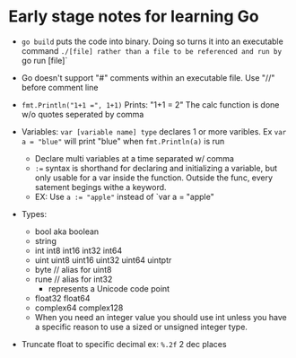 # Early stage notes for learning Go

 - `go build` puts the code into binary. Doing so turns it into an executable command `./[file] rather than a file to be referenced and run by `go run [file]` 

 - Go doesn't support "#" comments within an executable file. Use "//" before comment line
 
 - `fmt.Println("1+1 =", 1+1)` Prints: "1+1 = 2" The calc function is done w/o quotes seperated by comma

 - Variables: `var [variable name] type` declares 1 or more varibles. Ex `var a = "blue"` will print "blue" when `fmt.Println(a)` is run
    - Declare multi variables at a time separated w/ comma
    - `:=` syntax is shorthand for declaring and initializing a variable, but only usable for a var inside the function. Outside the func, every satement begings withe a keyword. 
	- EX: Use `a := "apple"` instead of `var a = "apple"    

 - Types:
    - bool aka  boolean
    - string
    - int  int8  int16  int32  int64
    - uint uint8 uint16 uint32 uint64 uintptr
    - byte // alias for uint8
    - rune // alias for int32
      - represents a Unicode code point
    - float32 float64
    - complex64 complex128
    - When you need an integer value you should use int unless you have a specific reason to use a sized or unsigned integer type.
    
 - Truncate float to specific decimal ex: `%.2f` 2 dec places












